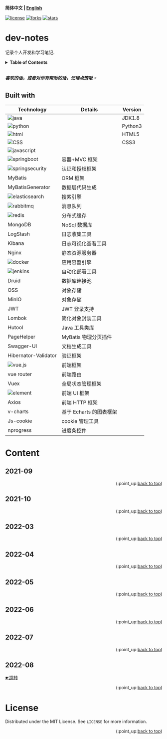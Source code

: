 <a name="readme-top"></a>
**简体中文 | [English](./README.md)**

[![license](https://img.shields.io/github/license/lyzsk/dev-notes.svg?style=plastic&logo=github)](https://github.com/lyzsk/dev-notes/blob/master/LICENSE) [![forks](https://img.shields.io/github/forks/lyzsk/dev-notes.svg?style=plastic&logo=github)](https://github.com/lyzsk/dev-notes/members) [![stars](https://img.shields.io/github/stars/lyzsk/dev-notes.svg?style=plastic&logo=github)](https://github.com/lyzsk/dev-notes/stargazers)

# dev-notes

记录个人开发和学习笔记.

<!-- TABLE OF CONTENTS -->
<details>
  <summary><b>Table of Contents</b></summary>
  <ol>
    <li>
      <a href="#dev-notes">About The Project</a>
      <ul>
        <li><a href="#built-with">Built With</a></li>
      </ul>
    </li>
    <li>
      <a href="#Content">Content</a>
      <ul>
        <li><a href="#prerequisites">Prerequisites</a></li>
        <li><a href="#installation">Installation</a></li>
      </ul>
    </li>
    <li><a href="#contact">Contact</a></li>
    <li><a href="#license">License</a></li>
  </ol>
</details>
<br>

**_喜欢的话，或者对你有帮助的话，记得点赞哦_** :star:

## Built with

| Technology                                                                                               | Details                 | Version |
| -------------------------------------------------------------------------------------------------------- | ----------------------- | ------- |
| ![java](https://img.shields.io/badge/-Java-3C415C?style=plastic&logo=stackoverflow)                      |                         | JDK1.8  |
| ![python](https://img.shields.io/badge/-Python-3C415C?style=plastic&logo=python)                         |                         | Python3 |
| ![html](https://img.shields.io/badge/-HTML-3C415C?style=plastic&logo=html5)                              |                         | HTML5   |
| ![CSS](https://img.shields.io/badge/-CSS-3C415C?style=plastic&logo=css3)                                 |                         | CSS3    |
| ![javascript](https://img.shields.io/badge/-JavaScript-3C415C?style=plastic&logo=javascript)             |                         |         |
| ![springboot](https://img.shields.io/badge/-SpringBoot-3C415C?style=plastic&logo=springboot)             | 容器+MVC 框架           |         |
| ![springsecurity](https://img.shields.io/badge/-SpringSecurity-3C415C?style=plastic&logo=springsecurity) | 认证和授权框架          |         |
| MyBatis                                                                                                  | ORM 框架                |         |
| MyBatisGenerator                                                                                         | 数据层代码生成          |         |
| ![elasticsearch](https://img.shields.io/badge/-Elasticsearch-3C415C?style=plastic&logo=elasticsearch)    | 搜索引擎                |         |
| ![rabbitmq](https://img.shields.io/badge/-Rabbitmq-3C415C?style=plastic&logo=rabbitmq)                   | 消息队列                |         |
| ![redis](https://img.shields.io/badge/-Redis-3C415C?style=plastic&logo=redis)                            | 分布式缓存              |         |
| MongoDB                                                                                                  | NoSql 数据库            |         |
| LogStash                                                                                                 | 日志收集工具            |         |
| Kibana                                                                                                   | 日志可视化查看工具      |         |
| Nginx                                                                                                    | 静态资源服务器          |         |
| ![docker](https://img.shields.io/badge/-Docker-3C415C?style=plastic&logo=docker)                         | 应用容器引擎            |         |
| ![jenkins](https://img.shields.io/badge/-Jenkins-3C415C?style=plastic&logo=jenkins)                      | 自动化部署工具          |         |
| Druid                                                                                                    | 数据库连接池            |         |
| OSS                                                                                                      | 对象存储                |         |
| MinIO                                                                                                    | 对象存储                |         |
| JWT                                                                                                      | JWT 登录支持            |         |
| Lombok                                                                                                   | 简化对象封装工具        |         |
| Hutool                                                                                                   | Java 工具类库           |         |
| PageHelper                                                                                               | MyBatis 物理分页插件    |         |
| Swagger-UI                                                                                               | 文档生成工具            |         |
| Hibernator-Validator                                                                                     | 验证框架                |         |
| ![vue.js](https://img.shields.io/badge/-Vue.js-3C415C?style=plastic&logo=vuedotjs)                       | 前端框架                |         |
| vue router                                                                                               | 前端路由                |         |
| Vuex                                                                                                     | 全局状态管理框架        |         |
| ![element](https://img.shields.io/badge/-Element-3C415C?style=plastic&logo=element)                      | 前端 UI 框架            |         |
| Axios                                                                                                    | 前端 HTTP 框架          |         |
| v-charts                                                                                                 | 基于 Echarts 的图表框架 |         |
| Js-cookie                                                                                                | cookie 管理工具         |         |
| nprogress                                                                                                | 进度条控件              |         |

# Content

## 2021-09

<p align="right">(:point_up:<a href="#readme-top">back to top</a>)</p>

## 2021-10

<p align="right">(:point_up:<a href="#readme-top">back to top</a>)</p>

## 2022-03

<p align="right">(:point_up:<a href="#readme-top">back to top</a>)</p>

## 2022-04

<p align="right">(:point_up:<a href="#readme-top">back to top</a>)</p>

## 2022-05

<p align="right">(:point_up:<a href="#readme-top">back to top</a>)</p>

## 2022-06

<p align="right">(:point_up:<a href="#readme-top">back to top</a>)</p>

## 2022-07

<p align="right">(:point_up:<a href="#readme-top">back to top</a>)</p>

## 2022-08

[&#9755;跳转](./notes/2022-08.md)

<p align="right">(:point_up:<a href="#readme-top">back to top</a>)</p>

# License

<!-- LICENSE -->

Distributed under the MIT License. See `LICENSE` for more information.

<p align="right">(:point_up:<a href="#readme-top">back to top</a>)</p>
